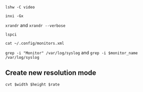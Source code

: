 `lshw -C video`

`inxi -Gx`

`xrandr` and `xrandr --verbose`

`lspci`

`cat ~/.config/monitors.xml`

`grep -i "Monitor" /var/log/syslog` and `grep -i $monitor_name /var/log/syslog`

## Create new resolution mode

`cvt $width $height $rate`